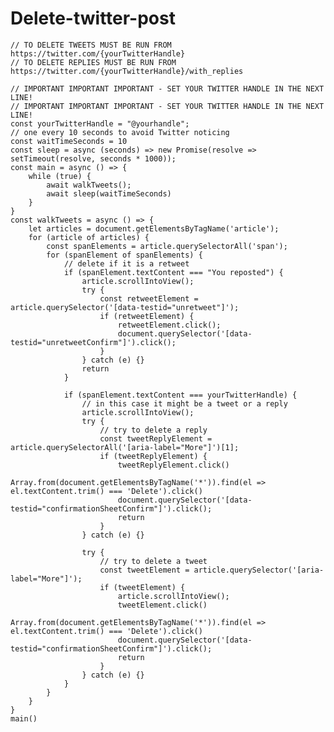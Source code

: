 # Delete-twitter-post


    // TO DELETE TWEETS MUST BE RUN FROM https://twitter.com/{yourTwitterHandle}
    // TO DELETE REPLIES MUST BE RUN FROM https://twitter.com/{yourTwitterHandle}/with_replies
    
    // IMPORTANT IMPORTANT IMPORTANT - SET YOUR TWITTER HANDLE IN THE NEXT LINE!
    // IMPORTANT IMPORTANT IMPORTANT - SET YOUR TWITTER HANDLE IN THE NEXT LINE!
    const yourTwitterHandle = "@yourhandle";
    // one every 10 seconds to avoid Twitter noticing
    const waitTimeSeconds = 10
    const sleep = async (seconds) => new Promise(resolve => setTimeout(resolve, seconds * 1000));
    const main = async () => {
        while (true) {
            await walkTweets();
            await sleep(waitTimeSeconds)
        }
    }
    const walkTweets = async () => {
        let articles = document.getElementsByTagName('article');
        for (article of articles) {
            const spanElements = article.querySelectorAll('span');
            for (spanElement of spanElements) {
                // delete if it is a retweet
                if (spanElement.textContent === "You reposted") {
                    article.scrollIntoView();
                    try {
                        const retweetElement = article.querySelector('[data-testid="unretweet"]');
                        if (retweetElement) {
                            retweetElement.click();
                            document.querySelector('[data-testid="unretweetConfirm"]').click();
                        }
                    } catch (e) {}
                    return
                }
    
                if (spanElement.textContent === yourTwitterHandle) {
                    // in this case it might be a tweet or a reply
                    article.scrollIntoView();
                    try {
                        // try to delete a reply
                        const tweetReplyElement = article.querySelectorAll('[aria-label="More"]')[1];
                        if (tweetReplyElement) {
                            tweetReplyElement.click()
                            Array.from(document.getElementsByTagName('*')).find(el => el.textContent.trim() === 'Delete').click()
                            document.querySelector('[data-testid="confirmationSheetConfirm"]').click();
                            return
                        }
                    } catch (e) {}
    
                    try {
                        // try to delete a tweet
                        const tweetElement = article.querySelector('[aria-label="More"]');
                        if (tweetElement) {
                            article.scrollIntoView();
                            tweetElement.click()
                            Array.from(document.getElementsByTagName('*')).find(el => el.textContent.trim() === 'Delete').click()
                            document.querySelector('[data-testid="confirmationSheetConfirm"]').click();
                            return
                        }
                    } catch (e) {}
                }
            }
        }
    }
    main()
